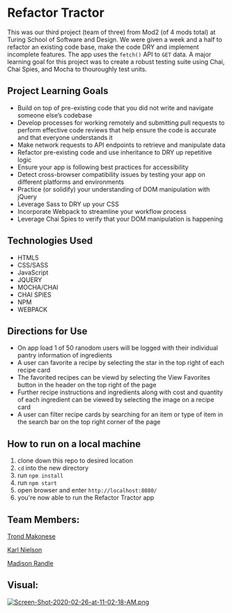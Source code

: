 # Refactor Tractor
This was our third project (team of three) from Mod2 (of 4 mods total) at Turing School of Software and Design. We were given a week and a half to refactor an existing code base, make the code DRY and implement incomplete features. The app uses the `fetch()` API to `GET` data. A major learning goal for this project was to create a robust testing suite using Chai, Chai Spies, and Mocha to thouroughly test units.

## Project Learning Goals
* Build on top of pre-existing code that you did not write and navigate someone else’s codebase
* Develop processes for working remotely and submitting pull requests to perform effective code reviews that help ensure the code is accurate and that everyone understands it
* Make network requests to API endpoints to retrieve and manipulate data
* Refactor pre-existing code and use inheritance to DRY up repetitive logic
* Ensure your app is following best practices for accessibility
* Detect cross-browser compatibility issues by testing your app on different platforms and environments
* Practice (or solidify) your understanding of DOM manipulation with jQuery
* Leverage Sass to DRY up your CSS
* Incorporate Webpack to streamline your workflow process
* Leverage Chai Spies to verify that your DOM manipulation is happening

## Technologies Used
* HTML5
* CSS/SASS
* JavaScript
* JQUERY
* MOCHA/CHAI
* CHAI SPIES
* NPM
* WEBPACK

## Directions for Use
* On app load 1 of 50 ranodom users will be logged with their individual pantry information of ingredients
* A user can favorite a recipe by selecting the star in the top right of each recipe card
* The favorited recipes can be viewd by selecting the View Favorites button in the header on the top right of the page
* Further recipe instructions and ingredients along with cost and quantity of each ingredient can be viewed by selecting the image on a recipe card
* A user can filter recipe cards by searching for an item or type of item in the search bar on the top right corner of the page


## How to run on a local machine
1. clone down this repo to desired location
2. `cd` into the new directory
3. run `npm install`
4. run `npm start`
5. open browser and enter `http://localhost:8080/`
5. you're now able to run the Refactor Tractor app

## Team Members:
[Trond Makonese](https://github.com/Trond240)

[Karl Nielson](https://github.com/Karlfunhouse)

[Madison Randle](https://github.com/madisonrandle)

## Visual:
[![Screen-Shot-2020-02-26-at-11-02-18-AM.png](https://i.postimg.cc/HLMzTcFM/Screen-Shot-2020-02-26-at-11-02-18-AM.png)](https://postimg.cc/068DfQk5)
